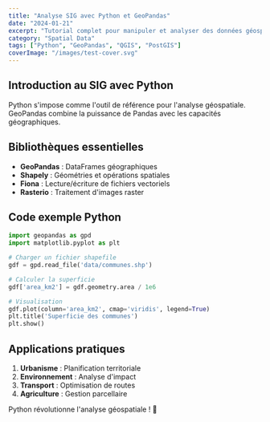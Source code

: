 ```yaml
---
title: "Analyse SIG avec Python et GeoPandas"
date: "2024-01-21"
excerpt: "Tutorial complet pour manipuler et analyser des données géospatiales avec Python"
category: "Spatial Data"
tags: ["Python", "GeoPandas", "QGIS", "PostGIS"]
coverImage: "/images/test-cover.svg"
---
```


## Introduction au SIG avec Python

Python s'impose comme l'outil de référence pour l'analyse géospatiale. GeoPandas combine la puissance de Pandas avec les capacités géographiques.

## Bibliothèques essentielles

- **GeoPandas** : DataFrames géographiques
- **Shapely** : Géométries et opérations spatiales
- **Fiona** : Lecture/écriture de fichiers vectoriels
- **Rasterio** : Traitement d'images raster

## Code exemple Python

```python
import geopandas as gpd
import matplotlib.pyplot as plt

# Charger un fichier shapefile
gdf = gpd.read_file('data/communes.shp')

# Calculer la superficie
gdf['area_km2'] = gdf.geometry.area / 1e6

# Visualisation
gdf.plot(column='area_km2', cmap='viridis', legend=True)
plt.title('Superficie des communes')
plt.show()
```

## Applications pratiques

1. **Urbanisme** : Planification territoriale
2. **Environnement** : Analyse d'impact
3. **Transport** : Optimisation de routes
4. **Agriculture** : Gestion parcellaire

Python révolutionne l'analyse géospatiale ! 🐍
